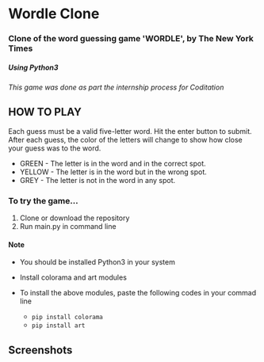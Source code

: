 # Wordle Clone
### Clone of the word guessing game 'WORDLE', by The New York Times
##### Using Python3

*This game was done as part the internship process for Coditation*

## **HOW TO PLAY**
Each guess must be a valid five-letter word. Hit the enter button to submit.<br />
After each guess, the color of the letters will change to show how close your guess was to the word.

- GREEN - The letter is in the word and in the correct spot.
- YELLOW - The letter is in the word but in the wrong spot.
- GREY - The letter is not in the word in any spot.

### To try the game...
1. Clone or download the repository
2. Run main.py in command line

#### Note
- You should be installed Python3 in your system
- Install colorama and art modules

- To install the above modules, paste the following codes in your commad line
    - `pip install colorama`
    - `pip install art`

## Screenshots